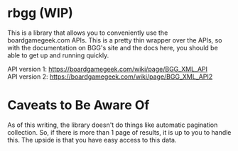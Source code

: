 # rbgg (WIP)
This is a library that allows you to conveniently use the boardgamegeek.com
APIs. This is a pretty thin wrapper over the APIs, so with the documentation
on BGG's site and the docs here, you should be able to get up and running
quickly.

API version 1: https://boardgamegeek.com/wiki/page/BGG_XML_API  
API version 2: https://boardgamegeek.com/wiki/page/BGG_XML_API2

# Caveats to Be Aware Of
As of this writing, the library doesn't do things like automatic pagination
collection.  So, if there is more than 1 page of results, it is up to you
to handle this.  The upside is that you have easy access to this data.
